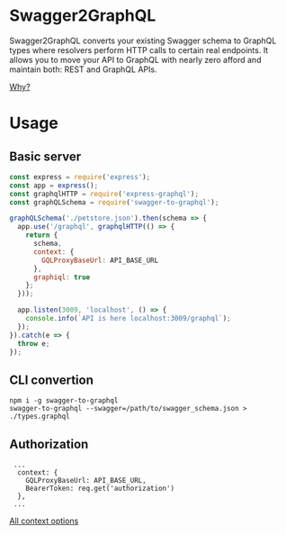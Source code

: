 # Swagger2GraphQL

Swagger2GraphQL converts your existing Swagger schema to GraphQL types where resolvers perform HTTP calls to certain real endpoints.
It allows you to move your API to GraphQL with nearly zero afford and maintain both: REST and GraphQL APIs.

<a href="https://medium.com/@raxwunter/moving-existing-api-from-rest-to-graphql-205bab22c184">Why?</a>

# Usage

## Basic server

```js
const express = require('express');
const app = express();
const graphqlHTTP = require('express-graphql');
const graphQLSchema = require('swagger-to-graphql');

graphQLSchema('./petstore.json').then(schema => {
  app.use('/graphql', graphqlHTTP(() => {
    return {
      schema,
      context: {
        GQLProxyBaseUrl: API_BASE_URL
      },
      graphiql: true
    };
  }));

  app.listen(3009, 'localhost', () => {
    console.info(`API is here localhost:3009/graphql`);
  });
}).catch(e => {
  throw e;
});
```

## CLI convertion

```
npm i -g swagger-to-graphql
swagger-to-graphql --swagger=/path/to/swagger_schema.json > ./types.graphql
```
## Authorization

```
 ...
  context: {
    GQLProxyBaseUrl: API_BASE_URL,
    BearerToken: req.get('authorization')
  },
 ...
```

<a href="https://github.com/yarax/swagger-to-graphql/blob/master/src/types.js#L3"> All context options </a>
